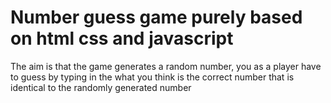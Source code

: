 # Number guess game purely based on html css and javascript

The aim is that the game generates a random number, you as a player have to guess by typing in the what you think is the correct number that is identical to the randomly generated number
